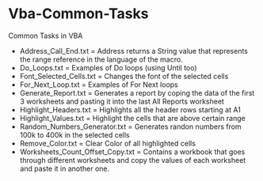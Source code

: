 # Vba-Common-Tasks
Common Tasks in VBA

- Address_Call_End.txt = Address returns a String value that represents the range reference in the language of the macro.
- Do_Loops.txt = Examples of Do loops (using Until too)
- Font_Selected_Cells.txt = Changes the font of the selected cells
- For_Next_Loop.txt = Examples of For Next loops
- Generate_Report.txt = Generates a report by coping the data of the first 3 worksheets and pasting it into the last All Reports worksheet
- Highlight_Headers.txt = Highlights all the header rows starting at A1
- Highlight_Values.txt = Highlight the cells that are above certain range
- Random_Numbers_Generator.txt = Generates randon numbers from 100k to 400k in the selected cells
- Remove_Color.txt = Clear Color of all highlighted cells
- Worksheets_Count_Offset_Copy.txt = Contains a workbook that goes through different worksheets and copy the values of each worksheet and paste it in another one.
